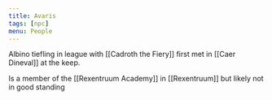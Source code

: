 ```yaml
---
title: Avaris
tags: [npc]
menu: People
---
```


Albino tiefling in league with [[Cadroth the Fiery]] first met in [[Caer Dineval]] at the keep.

Is a member of the [[Rexentruum Academy]] in [[Rexentruum]] but likely not in good standing
